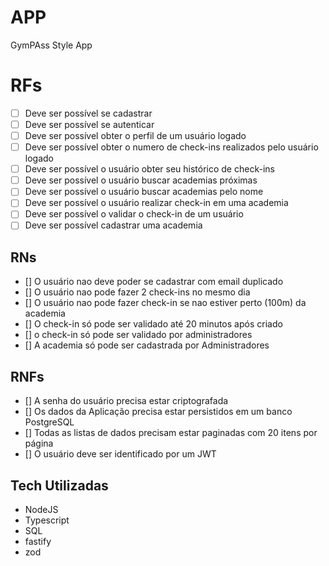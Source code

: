 # APP
GymPAss Style App

# RFs 
- [ ] Deve ser possível se cadastrar
- [ ] Deve ser possível se autenticar
- [ ] Deve ser possível obter o perfil de um usuário logado
- [ ] Deve ser possível obter o numero de check-ins realizados pelo usuário logado
- [ ] Deve ser possível o usuário obter seu histórico de check-ins
- [ ] Deve ser possível o usuário buscar academias próximas
- [ ] Deve ser possível o usuário buscar academias pelo nome
- [ ] Deve ser possível o usuário realizar check-in em uma academia
- [ ] Deve ser possível o validar o check-in de um usuário
- [ ] Deve ser possível cadastrar uma academia
## RNs
- [] O usuário nao deve poder se cadastrar com email duplicado
- [] O usuário nao pode fazer 2 check-ins no mesmo dia
- [] O usuário nao pode fazer check-in se nao estiver perto (100m) da academia
- [] O check-in só pode ser validado até 20 minutos após criado
- [] o check-in só pode ser validado por administradores
- [] A academia só pode ser cadastrada por Administradores
## RNFs
- [] A senha do usuário precisa estar criptografada
- [] Os dados da Aplicação precisa estar persistidos em um banco PostgreSQL
- [] Todas as listas de dados precisam estar paginadas com 20 itens por página
- [] O usuário deve ser identificado por um JWT

## Tech Utilizadas
- NodeJS
- Typescript
- SQL 
- fastify
- zod
